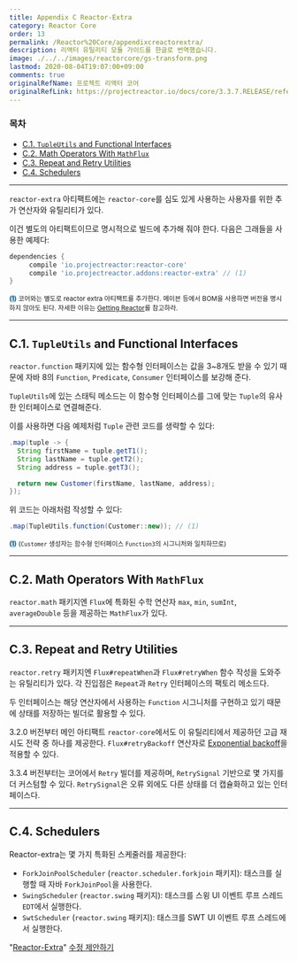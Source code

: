 ```yaml
---
title: Appendix C Reactor-Extra
category: Reactor Core
order: 13
permalink: /Reactor%20Core/appendixcreactorextra/
description: 리액터 유틸리티 모듈 가이드를 한글로 번역했습니다.
image: ./../../images/reactorcore/gs-transform.png
lastmod: 2020-08-04T19:07:00+09:00
comments: true
originalRefName: 프로젝트 리액터 코어
originalRefLink: https://projectreactor.io/docs/core/3.3.7.RELEASE/reference/index.html#reactor-extra
---
```


### 목차

- [C.1. `TupleUtils` and Functional Interfaces](#c1-tupleutils-and-functional-interfaces)
- [C.2. Math Operators With `MathFlux`](#c2-math-operators-with-mathflux)
- [C.3. Repeat and Retry Utilities](#c3-repeat-and-retry-utilities)
- [C.4. Schedulers](#c4-schedulers)

---

`reactor-extra` 아티팩트에는 `reactor-core`를 심도 있게 사용하는 사용자를 위한 추가 연산자와 유틸리티가 있다.

이건 별도의 아티팩트이므로 명시적으로 빌드에 추가해 줘야 한다. 다음은 그래들을 사용한 예제다:

```gradle
dependencies {
     compile 'io.projectreactor:reactor-core'
     compile 'io.projectreactor.addons:reactor-extra' // (1)
}
```
<small><span style="background-color: #a9dcfc; border-radius: 50px;">(1)</span> 코어와는 별도로 reactor extra 아티팩트를 추가한다. 메이븐 등에서 BOM을 사용하면 버전을 명시하지 않아도 된다. 자세한 이유는 [Getting Reactor](../gettingstarted#24-getting-reactor)를 참고하라.</small>

---

## C.1. `TupleUtils` and Functional Interfaces

`reactor.function` 패키지에 있는 함수형 인터페이스는 값을 3~8개도 받을 수 있기 때문에 자바 8의 `Function`, `Predicate`, `Consumer` 인터페이스를 보강해 준다.

`TupleUtils`에 있는 스태틱 메소드는 이 함수형 인터페이스를 그에 맞는 `Tuple`의 유사한 인터페이스로 연결해준다.

이를 사용하면 다음 예제처럼 `Tuple` 관련 코드를 생략할 수 있다:

```java
.map(tuple -> {
  String firstName = tuple.getT1();
  String lastName = tuple.getT2();
  String address = tuple.getT3();

  return new Customer(firstName, lastName, address);
});
```

위 코드는 아래처럼 작성할 수 있다:

```java
.map(TupleUtils.function(Customer::new)); // (1)
```
<small><span style="background-color: #a9dcfc; border-radius: 50px;">(1)</span> (`Customer` 생성자는 함수형 인터페이스 `Function3`의 시그니처와 일치하므로)</small>

---

## C.2. Math Operators With `MathFlux`

`reactor.math` 패키지엔 `Flux`에 특화된 수학 연산자 `max`, `min`, `sumInt`, `averageDouble` 등을 제공하는 `MathFlux`가 있다.

---

## C.3. Repeat and Retry Utilities

`reactor.retry` 패키지엔 `Flux#repeatWhen`과 `Flux#retryWhen` 함수 작성을 도와주는 유틸리티가 있다. 각 진입점은 `Repeat`과 `Retry` 인터페이스의 팩토리 메소드다.

두 인터페이스는 해당 연산자에서 사용하는 `Function` 시그니처를 구현하고 있기 때문에 상태를 저장하는 빌더로 활용할 수 있다.

3.2.0 버전부터 메인 아티팩트 `reactor-core`에서도 이 유틸리티에서 제공하던 고급 재시도 전략 중 하나를 제공한다. `Flux#retryBackoff` 연산자로 [Exponential backoff](../appendixbfaqbestpracticesandhowdoi/#b5-how-can-i-use-retrywhen-for-exponential-backoff)을 적용할 수 있다.

3.3.4 버전부터는 코어에서  `Retry` 빌더를 제공하며, `RetrySignal` 기반으로 몇 가지를 더 커스텀할 수 있다. `RetrySignal`은 오류 외에도 다른 상태를 더 캡슐화하고 있는 인터페이스다.

---

## C.4. Schedulers

Reactor-extra는 몇 가지 특화된 스케줄러를 제공한다:

- `ForkJoinPoolScheduler` (`reactor.scheduler.forkjoin` 패키지): 태스크를 실행할 때 자바 `ForkJoinPool`을 사용한다.
- `SwingScheduler` (`reactor.swing` 패키지): 태스크를 스윙 UI 이벤트 루프 스레드 `EDT`에서 실행한다.
- `SwtScheduler` (`reactor.swing` 패키지): 태스크를 SWT UI 이벤트 루프 스레드에서 실행한다.

"[Reactor-Extra](https://projectreactor.io/docs/core/3.3.7.RELEASE/reference/index.html#reactor-extra)" [수정 제안하기](https://github.com/reactor/reactor-core/edit/master/docs/asciidoc/apdx-reactorExtra.adoc)
